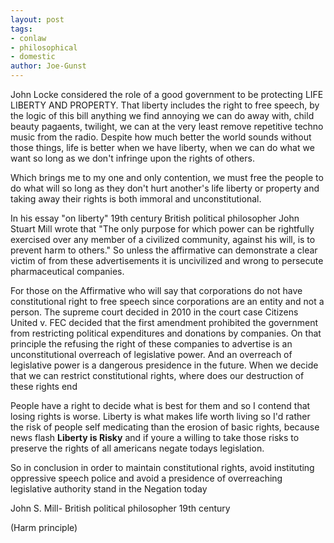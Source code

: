```yaml
---
layout: post
tags: 
- conlaw 
- philosophical 
- domestic
author: Joe-Gunst
---
```

John Locke considered the role of a good government to be protecting LIFE LIBERTY AND PROPERTY. That liberty includes the right to free speech, by the logic of this bill anything we find annoying we can do away with, child beauty pagaents, twilight, we can at the very least remove repetitive techno music from the radio. Despite how much better the world sounds without those things, life is better when we have liberty, when we can do what we want so long as we don't infringe upon the rights of others.

Which brings me to my one and only contention, we must free the people to do what will so long as they don't hurt another's life liberty or property and taking away their rights is both immoral and unconstitutional.

In his essay "on liberty" 19th century British political philosopher John Stuart Mill wrote that "The only purpose for which power can be rightfully exercised over any member of a civilized community, against his will, is to prevent harm to others." So unless the affirmative can demonstrate a clear victim of from these advertisements it is uncivilized and wrong to persecute pharmaceutical companies.

For those on the Affirmative who will say that corporations do not have constitutional right to free speech since corporations are an entity and not a person. The supreme court decided in 2010 in the court case Citizens United v. FEC decided that the first amendment prohibited the government from restricting political expenditures and donations by companies. On that principle the refusing the right of these companies to advertise is an unconstitutional overreach of legislative power. And an overreach of legislative power is a dangerous presidence in the future. When we decide that we can restrict constitutional rights, where does our destruction of these rights end

People have a right to decide what is best for them and so I contend that losing rights is worse. Liberty is what makes life worth living so I'd rather the risk of people self medicating than the erosion of basic rights, because news flash **Liberty is Risky** and if youre a willing to take those risks to preserve the rights of all americans negate todays legislation.

So in conclusion in order to maintain constitutional rights, avoid instituting oppressive speech police and avoid a presidence of overreaching legislative authority stand in the Negation today

John S. Mill- British political philosopher 19th century

(Harm principle)
